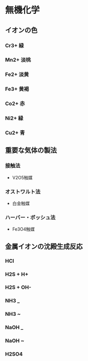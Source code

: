# 無機化学
## イオンの色
### Cr3+ 緑
### Mn2+ 淡桃
### Fe2+ 淡黄
### Fe3+ 黄褐
### Co2+ 赤
### Ni2+ 緑
### Cu2+ 青
## 重要な気体の製法
### 接触法
- V2O5触媒
### オストワルト法
- 白金触媒
### ハーバー・ボッシュ法
- Fe3O4触媒
## 金属イオンの沈殿生成反応
### HCl
### H2S + H+
### H2S + OH-
### NH3 _
### NH3 ~
### NaOH _
### NaOH ~
### H2SO4